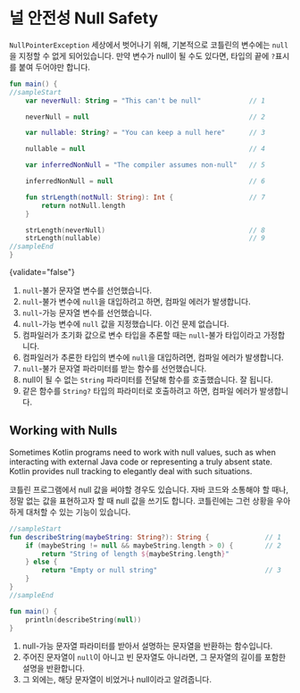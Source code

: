 # 널 안전성 Null Safety

`NullPointerException` 세상에서 벗어나기 위해, 기본적으로 코틀린의 변수에는 `null`을 지정할 수 없게 되어있습니다. 만약 변수가 null이 될 수도 있다면, 타입의 끝에 `?`표시를 붙여 두어야만 합니다.

```kotlin
fun main() {
//sampleStart
    var neverNull: String = "This can't be null"            // 1

    neverNull = null                                        // 2

    var nullable: String? = "You can keep a null here"      // 3

    nullable = null                                         // 4

    var inferredNonNull = "The compiler assumes non-null"   // 5

    inferredNonNull = null                                  // 6

    fun strLength(notNull: String): Int {                   // 7
        return notNull.length
    }

    strLength(neverNull)                                    // 8
    strLength(nullable)                                     // 9
//sampleEnd
}
```
{validate="false"}

1. `null`-불가 문자열 변수를 선언했습니다.
2. `null`-불가 변수에 `null`을 대입하려고 하면, 컴파일 에러가 발생합니다.
3. `null`-가능 문자열 변수를 선언했습니다.
4. `null`-가능 변수에 `null` 값을 지정했습니다. 이건 문제 없습니다.
5. 컴파일러가 초기화 값으로 변수 타입을 추론할 때는 `null`-불가 타입이라고 가정합니다.
6. 컴파일러가 추론한 타입의 변수에 `null`을 대입하려면, 컴파일 에러가 발생합니다.
7. `null`-불가 문자열 파라미터를 받는 함수를 선언했습니다.
8. null이 될 수 없는 `String` 파라미터를 전달해 함수를 호출했습니다. 잘 됩니다.
9. 같은 함수를 `String?` 타입의 파라미터로 호출하려고 하면, 컴파일 에러가 발생합니다.

## Working with Nulls

Sometimes Kotlin programs need to work with null values, such as when interacting with external Java code or
representing a truly absent state. Kotlin provides null tracking to elegantly deal with such situations.

코틀린 프로그램에서 null 값을 써야할 경우도 있습니다. 자바 코드와 소통해야 할 때나, 정말 없는 값을 표현하고자 할 때 null 값을 쓰기도 합니다. 코틀린에는 그런 상황을 우아하게 대처할 수 있는 기능이 있습니다.

```kotlin
//sampleStart
fun describeString(maybeString: String?): String {              // 1
    if (maybeString != null && maybeString.length > 0) {        // 2
        return "String of length ${maybeString.length}"
    } else {
        return "Empty or null string"                           // 3
    }
}
//sampleEnd

fun main() {
    println(describeString(null))
}
```

1. null-가능 문자열 파라미터를 받아서 설명하는 문자열을 반환하는 함수입니다.
2. 주어진 문자열이 `null`이 아니고 빈 문자열도 아니라면, 그 문자열의 길이를 포함한 설명을 반환합니다.
3. 그 외에는, 해당 문자열이 비었거나 null이라고 알려줍니다.
